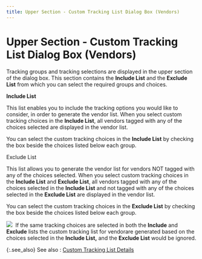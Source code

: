 ```yaml
---
title: Upper Section - Custom Tracking List Dialog Box (Vendors)
---
```


# Upper Section - Custom Tracking List Dialog Box (Vendors)


Tracking groups and tracking selections are displayed in the upper section  of the dialog box. This section contains the **Include 
 List** and the **Exclude List** from  which you can select the required groups and choices.


**Include List**


This list enables you to include the tracking options you would like  to consider, in order to generate the vendor list. When you select custom  tracking choices in the **Include List**,  all vendors tagged with any of the choices selected are displayed in the  vendor list.


You can select the custom tracking choices in the **Include 
 List** by checking the box beside the choices listed below each group.


Exclude List


This list allows you to generate the vendor list for vendors NOT tagged  with any of the choices selected. When you select custom tracking choices  in the **Include List** and **Exclude List**, all vendors tagged with  any of the choices selected in the **Include 
 List** and not tagged with any of the choices selected in the **Exclude List** are displayed in the vendor  list.


You can select the custom tracking choices in the **Exclude 
 List** by checking the box beside the choices listed below each group.


![]({{site.ct_baseurl}}/img/note.gif)  If  the same tracking choices are selected in both the **Include** and **Exclude** lists   the custom tracking list for vendorare generated based on the choices  selected in the **Include List,** and  the **Exclude List** would be ignored.


{:.see_also}
See also
: [Custom  Tracking List Details]({{site.ct_baseurl}}/vendor-tracking/custom_tracking_list_details_vendors.html)
